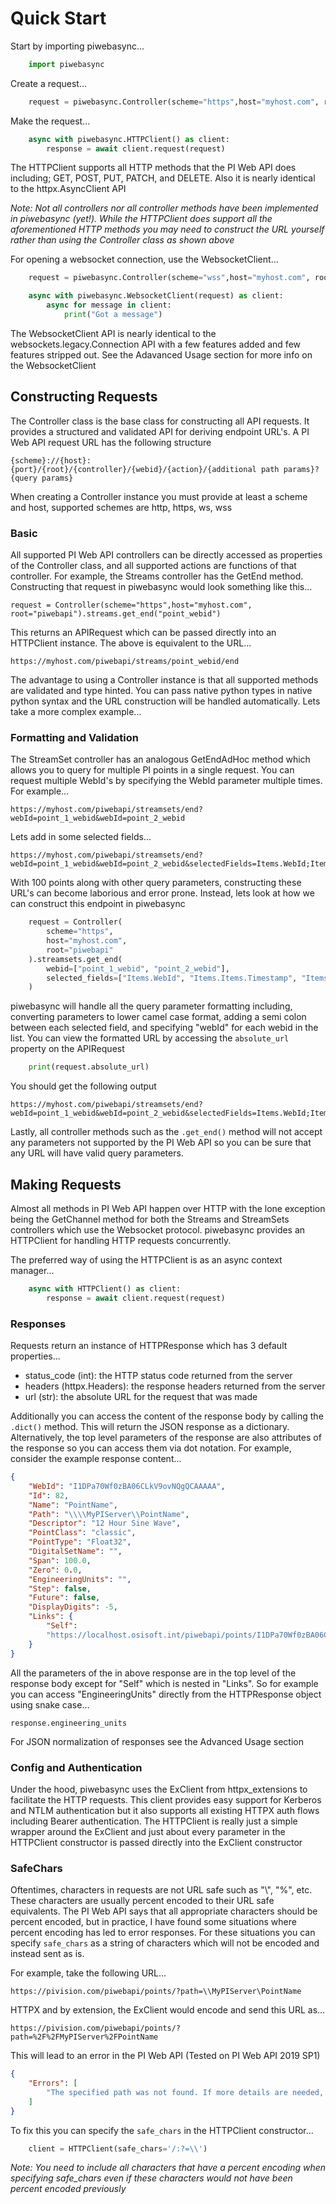 # Quick Start

Start by importing piwebasync...
```python
	import piwebasync
```

Create a request...
```python
	request = piwebasync.Controller(scheme="https",host="myhost.com", root="piwebapi").streams.get_end("point_webid")
```

Make the request...
```python
	async with piwebasync.HTTPClient() as client:
		response = await client.request(request)
```

The HTTPClient supports all HTTP methods that the PI Web API does including; GET, POST, PUT, PATCH, and DELETE. Also it is nearly identical to the httpx.AsyncClient API

*Note: Not all controllers nor all controller methods have been implemented in piwebasync (yet!). While the HTTPClient does support all the aforementioned HTTP methods you may need to construct the URL yourself rather than using the Controller class as shown above*

For opening a websocket connection, use the WebsocketClient...
```python
	request = piwebasync.Controller(scheme="wss",host="myhost.com", root="piwebapi").streams.get_channel("point_webid")

	async with piwebasync.WebsocketClient(request) as client:
		async for message in client:
			print("Got a message")
```

The WebsocketClient API is nearly identical to the websockets.legacy.Connection API with a few features added and few features stripped out. See the Adavanced Usage section for more info on the WebsocketClient

## Constructing Requests

The Controller class is the base class for constructing all API requests. It provides a structured and validated API for deriving endpoint URL's. A PI Web API request URL has the following structure

	{scheme}://{host}:{port}/{root}/{controller}/{webid}/{action}/{additional path params}?{query params}

When creating a Controller instance you must provide at least a scheme and host, supported schemes are http, https, ws, wss

### Basic

All supported PI Web API controllers can be directly accessed as properties of the Controller class, and all supported actions are functions of that controller. For example, the Streams controller has the GetEnd method. Constructing that request in piwebasync would look something like this...

	request = Controller(scheme="https",host="myhost.com", root="piwebapi").streams.get_end("point_webid")

This returns an APIRequest which can be passed directly into an HTTPClient instance. The above is equivalent to the URL...

	https://myhost.com/piwebapi/streams/point_webid/end

The advantage to using a Controller instance is that all supported methods are validated and type hinted. You can pass native python types in native python syntax and the URL construction will be handled automatically. Lets take a more complex example...

### Formatting and Validation

The StreamSet controller has an analogous GetEndAdHoc method which allows you to query for multiple PI points in a single request. You can request multiple WebId's by specifying the WebId parameter multiple times. For example...

	https://myhost.com/piwebapi/streamsets/end?webId=point_1_webid&webId=point_2_webid

Lets add in some selected fields...

	https://myhost.com/piwebapi/streamsets/end?webId=point_1_webid&webId=point_2_webid&selectedFields=Items.WebId;Items.Items.Timestamp;Items.Items.Value

With 100 points along with other query parameters, constructing these URL's can become laborious and error prone. Instead, lets look at how we can construct this endpoint in piwebasync
```python
	request = Controller(
		scheme="https",
		host="myhost.com",
		root="piwebapi"
	).streamsets.get_end(
		webid=["point_1_webid", "point_2_webid"],
		selected_fields=["Items.WebId", "Items.Items.Timestamp", "Items.Items.Value"]
	)
```

piwebasync will handle all the query parameter formatting including, converting parameters to lower camel case format, adding a semi colon between each selected field, and specifying "webId" for each webid in the list. You can view the formatted URL by accessing the `absolute_url` property on the APIRequest
```python
	print(request.absolute_url)
```

You should get the following output

	https://myhost.com/piwebapi/streamsets/end?webId=point_1_webid&webId=point_2_webid&selectedFields=Items.WebId;Items.Items.Timestamp;Items.Items.Value

Lastly, all controller methods such as the `.get_end()` method will not accept any parameters not supported by the PI Web API so you can be sure that any URL  will have valid query parameters.

## Making Requests

Almost all methods in PI Web API happen over HTTP with the lone exception being the GetChannel method for both the Streams and StreamSets controllers which use the Websocket protocol. piwebasync provides an HTTPClient for handling HTTP requests concurrently.

The preferred way of using the HTTPClient is as an async context manager...
```python
	async with HTTPClient() as client:
		response = await client.request(request)
```

### Responses

Requests return an instance of HTTPResponse which has 3 default properties...

- status_code (int): the HTTP status code returned from the server
- headers (httpx.Headers): the response headers returned from the server
- url (str): the absolute URL for the request that was made

Additionally you can access the content of the response body by calling the `.dict()` method. This will return the JSON response as a dictionary. Alternatively, the top level parameters of the response are also attributes of the response so you can access them via dot notation. For example, consider the example response content...
```json
{
	"WebId": "I1DPa70Wf0zBA06CLkV9ovNQgQCAAAAA",
	"Id": 82,
	"Name": "PointName",
	"Path": "\\\\MyPIServer\\PointName",
	"Descriptor": "12 Hour Sine Wave",
	"PointClass": "classic",
	"PointType": "Float32",
	"DigitalSetName": "",
	"Span": 100.0,
	"Zero": 0.0,
	"EngineeringUnits": "",
	"Step": false,
	"Future": false,
	"DisplayDigits": -5,
	"Links": {
		"Self":
		"https://localhost.osisoft.int/piwebapi/points/I1DPa70Wf0zBA06CLkV9ovNQgQCAAAAA"
	}
}
```

All the parameters of the in above response are in the top level of the response body except for "Self" which is nested in "Links". So for example you can access "EngineeringUnits" directly from the HTTPResponse object using snake case...

	response.engineering_units

For JSON normalization of responses see the Advanced Usage section

### Config and Authentication

Under the hood, piwebasync uses the ExClient from httpx_extensions to facilitate the HTTP requests. This client provides easy support for Kerberos and NTLM authentication but it also supports all existing HTTPX auth flows including Bearer authentication. The HTTPClient is really just a simple wrapper around the ExClient and just about every parameter in the HTTPClient constructor is passed directly into the ExClient constructor

### SafeChars

Oftentimes, characters in requests are not URL safe such as "\\", "%", etc. These characters are usually percent encoded to their URL safe equivalents. The PI Web API says that all appropriate characters should be percent encoded, but in practice, I have found some situations where percent encoding has led to error responses. For these situations you can specify `safe_chars` as a string of characters which will not be encoded and instead sent as is.

For example, take the following URL...

	https://pivision.com/piwebapi/points/?path=\\MyPIServer\PointName

HTTPX and by extension, the ExClient would encode and send this URL as...

	https://pivision.com/piwebapi/points/?path=%2F%2FMyPIServer%2FPointName

This will lead to an error in the PI Web API (Tested on PI Web API 2019 SP1)
```json
{
	"Errors": [
		"The specified path was not found. If more details are needed, please contact your PI Web API administrator for help in enabling debug mode."
	]
}
```

To fix this you can specify the `safe_chars` in the HTTPClient constructor...
```python
	client = HTTPClient(safe_chars='/:?=\\')
```

*Note: You need to include all characters that have a percent encoding when specifying safe_chars even if these characters would not have been percent encoded previously*

